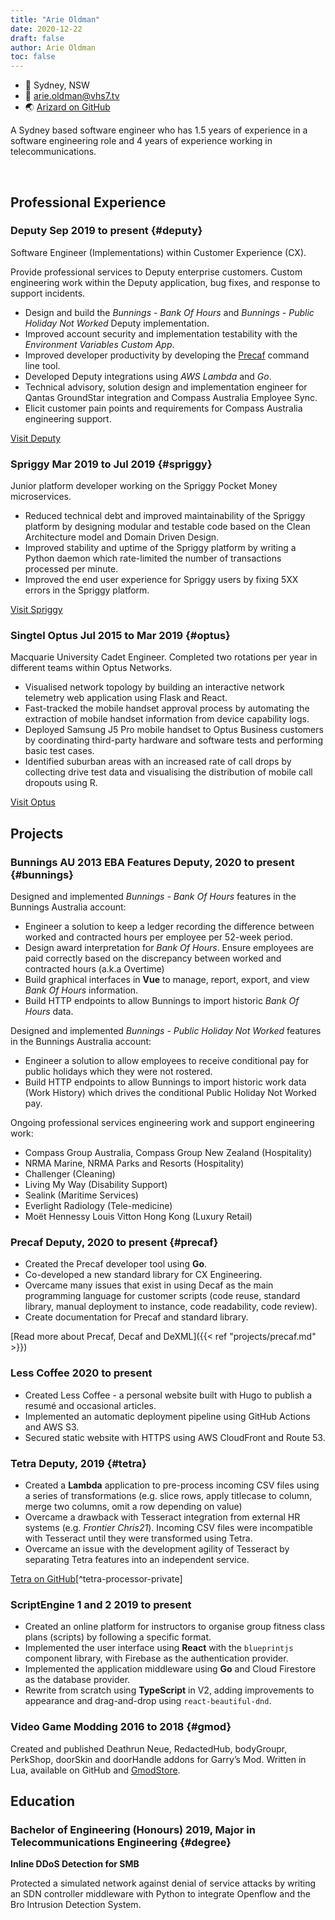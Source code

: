 ```yaml
---
title: "Arie Oldman"
date: 2020-12-22
draft: false
author: Arie Oldman
toc: false
---
```


<style>
h1 {
  text-align: center;
}

.contact-details a:after {
  display: none;
}

</style>

<span class="resume-cv">

<span id="contact-details">

* 🏡 Sydney, NSW
* 📧 arie.oldman@vhs7.tv
* 🌏 [Arizard on GitHub](https://github.com/Arizard)

</span>

<span class="has-text-centered">

A Sydney based software engineer who has 1.5 years of experience in a software engineering role
and 4 years of experience working in telecommunications.

</span>

&nbsp;

## Professional Experience

### <span>Deputy</span> <span>Sep 2019 to present</span> {#deputy}

Software Engineer (Implementations) within Customer Experience (CX).

Provide professional services to Deputy enterprise customers. Custom engineering 
work within the Deputy application, bug fixes, and response to support 
incidents.

* Design and build the _Bunnings - Bank Of Hours_ and _Bunnings - Public Holiday Not Worked_ Deputy implementation.
* Improved account security and implementation testability with the _Environment Variables Custom App_.
* Improved developer productivity by developing the [Precaf](#precaf) command line tool.
* Developed Deputy integrations using _AWS Lambda_ and _Go_.
* Technical advisory, solution design and implementation engineer for Qantas GroundStar integration and Compass Australia Employee Sync.
* Elicit customer pain points and requirements for Compass Australia engineering support.

[Visit Deputy](https://deputy.com)

### <span>Spriggy</span> <span>Mar 2019 to Jul 2019</span> {#spriggy}

Junior platform developer working on the Spriggy Pocket Money microservices.

* Reduced technical debt and improved maintainability of the Spriggy platform by 
  designing modular and testable code based on the Clean Architecture model and 
  Domain Driven Design.
* Improved stability and uptime of the Spriggy platform by writing a Python 
  daemon which rate-limited the number of transactions processed per minute.
* Improved the end user experience for Spriggy users by fixing 5XX errors in the 
  Spriggy platform.

[Visit Spriggy](https://spriggy.com.au/)

### <span>Singtel Optus</span> <span>Jul 2015 to Mar 2019</span> {#optus}

Macquarie University Cadet Engineer. Completed two rotations per year in 
different teams within Optus Networks.

* Visualised network topology by building an interactive network telemetry web 
  application using Flask and React.
* Fast-tracked the mobile handset approval process by automating the extraction 
  of mobile handset information from device capability logs.
* Deployed Samsung J5 Pro mobile handset to Optus Business customers by 
  coordinating third-party hardware and software tests and performing basic test cases.
* Identified suburban areas with an increased rate of call drops by collecting 
  drive test data and visualising the distribution of mobile call dropouts using 
  R.

[Visit Optus](https://optus.com.au)

## Projects

### <span>Bunnings AU 2013 EBA Features</span> <span>Deputy, 2020 to present</span> {#bunnings}

Designed and implemented _Bunnings - Bank Of Hours_ features in the Bunnings
Australia account:
    
  * Engineer a solution to keep a ledger recording the difference between 
    worked and contracted hours per employee per 52-week period.
  * Design award interpretation for _Bank Of Hours_. Ensure employees are paid
    correctly based on the discrepancy between worked and contracted hours 
    (a.k.a Overtime)
  * Build graphical interfaces in **Vue** to manage, report, export, and view 
    _Bank Of Hours_ information.
  * Build HTTP endpoints to allow Bunnings to import historic _Bank Of Hours_ 
    data.
      
Designed and implemented _Bunnings - Public Holiday Not Worked_ features in
the Bunnings Australia account:
    
  * Engineer a solution to allow employees to receive conditional pay for 
    public holidays which they were not rostered.
  * Build HTTP endpoints to allow Bunnings to import historic work data (Work
    History) which drives the conditional Public Holiday Not Worked pay.
    
Ongoing professional services engineering work and support engineering work:
    
  * Compass Group Australia, Compass Group New Zealand (Hospitality)
  * NRMA Marine, NRMA Parks and Resorts (Hospitality)
  * Challenger (Cleaning)
  * Living My Way (Disability Support)
  * Sealink (Maritime Services)
  * Everlight Radiology (Tele-medicine)
  * Moët Hennessy Louis Vitton Hong Kong (Luxury Retail)

### <span>Precaf</span> <span>Deputy, 2020 to present</span> {#precaf}

* Created the Precaf developer tool using **Go**.
* Co-developed a new standard library for CX Engineering.
* Overcame many issues that exist in using Decaf as the main programming language for customer scripts (code reuse, standard library, manual deployment to instance, code readability, code review).
* Create documentation for Precaf and standard library.

[Read more about Precaf, Decaf and DeXML]({{< ref "projects/precaf.md" >}})

### <span>Less Coffee</span> <span>2020 to present</span>

* Created Less Coffee - a personal website built with Hugo to publish a resumé and occasional articles.
* Implemented an automatic deployment pipeline using GitHub Actions and AWS S3.
* Secured static website with HTTPS using AWS CloudFront and Route 53.

### <span>Tetra</span> <span>Deputy, 2019</span> {#tetra}

* Created a **Lambda** application to pre-process incoming CSV files using a series of transformations (e.g. slice rows, apply titlecase to column, merge two columns, omit a row depending on value)
* Overcame a drawback with Tesseract integration from external HR systems (e.g. _Frontier Chris21_). Incoming CSV files were incompatible with Tesseract until they were transformed using Tetra.
* Overcame an issue with the development agility of Tesseract by separating Tetra features into an independent service.

[Tetra on GitHub](https://github.com/Arizard/tetra)[^tetra-processor-private]

### <span>ScriptEngine 1 and 2</span> <span>2019 to present</span>

* Created an online platform for instructors to organise group fitness class plans (scripts) by following a specific format.
* Implemented the user interface using **React** with the `blueprintjs` component library, with Firebase as the authentication provider.
* Implemented the application middleware using **Go** and Cloud Firestore as the database provider.
* Rewrite from scratch using **TypeScript** in V2, adding improvements to appearance and drag-and-drop using `react-beautiful-dnd`.

### <span>Video Game Modding</span> <span>2016 to 2018</span> {#gmod}

Created and published Deathrun Neue, RedactedHub, bodyGroupr, PerkShop, doorSkin and doorHandle addons for Garry’s Mod. Written in Lua, available on GitHub and [GmodStore](https://www.gmodstore.com/teams/18/addons).

## Education

### <span>Bachelor of Engineering (Honours)</span> <span>2019, Major in Telecommunications Engineering</span> {#degree}


**Inline DDoS Detection for SMB**

Protected a simulated network against denial of service attacks by writing an SDN controller middleware with Python to integrate Openflow and the Bro Intrusion Detection System.

<!--
[^tesseract]: Tesseract is a suite of automated Lambda services which enable Deputy integration with external HR systems using a CSV file. Tesseract is used when performance with Decaf becomes an issue due to a large number of rows in the CSV.
[^decaf]: Decaf is a programming language which resembles CoffeeScript. It is used inside a Deputy instance to provide scripting functionality. Internally, it is transpiled into DeXML and then interpreted using PHP.
[^precaf]: Precaf is a Decaf developer tool which renders a code template and then deploys the code to a Deputy instance.
[^tetra-processor-private]: The Lambda service, _Tetra Processor_ is a private repository.
[^example-awards-nsw]: See the following for an example of the industry and occupation awards listed by Fair Work NSW: https://www.fairwork.gov.au/awards-and-agreements/awards/list-of-awards
[^boh]: The Bank Of Hours is a process used within Bunnings which aims to provide flexible working arrangements to staff while maintaining a required number of contract hours per year. Staff can enter "debt" or "surplus" for their Bank Of Hours balance, which is then either paid to the employee at the end of the Bank Of Hours year (as overtime) or deducted from the employee's pay.
[^phnw]: Certain staff members at Bunnings are eligible to be paid for public holidays where they are not rostered on.
[^evca]: The Environment Variables Custom App provides a means of accessing account-scoped variables within Decaf/DeXML scripts. The values of these variables can be configured through the Environment Variables Custom App. This allows non-technical staff at Deputy to configure the account in ways they could not before.
[^bunnings]: The Bunnings account is a Deputy Enterprise account with over 50,000 active users.
-->
</span>
